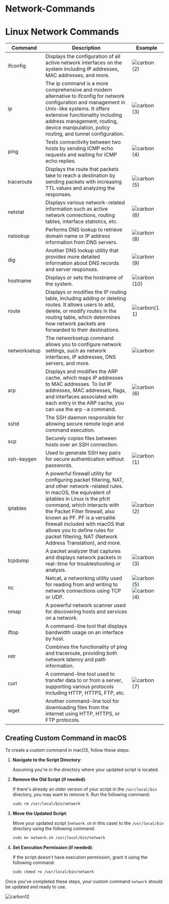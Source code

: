# Network-Commands

# Linux Network Commands


| Command       | Description                                              | Example |
|---------------|----------------------------------------------------------|-------------------------------------------------|
| ifconfig      | Displays the configuration of all active network interfaces on the system including IP addresses, MAC addresses, and more. | ![carbon (2)](https://github.com/gunduzl/Network-Commands/assets/69585166/4fc12585-2e2f-4c44-a916-367c1bbde1ad) |
| ip            | The ip command is a more comprehensive and modern alternative to ifconfig for network configuration and management in Unix-like systems. It offers extensive functionality including address management, routing, device manipulation, policy routing, and tunnel configuration.  | ![carbon (3)](https://github.com/gunduzl/Network-Commands/assets/69585166/1a8f179a-6f40-4608-bc56-dad6734833ba) |
| ping          | Tests connectivity between two hosts by sending ICMP echo requests and waiting for ICMP echo replies. | ![carbon (4)](https://github.com/gunduzl/Network-Commands/assets/69585166/f22106c1-7967-4901-acfa-f5116b478bcc) |
| traceroute    | Displays the route that packets take to reach a destination by sending packets with increasing TTL values and analyzing the responses. | ![carbon (5)](https://github.com/gunduzl/Network-Commands/assets/69585166/ffcd4094-c86b-4e11-b56f-127c6d19e7bb) |
| netstat       | Displays various network-related information such as active network connections, routing tables, interface statistics, etc. | ![carbon (6)](https://github.com/gunduzl/Network-Commands/assets/69585166/92c0b4ff-28c0-45d2-a428-1d53d187fa36) |
| nslookup      | Performs DNS lookup to retrieve domain name or IP address information from DNS servers. | ![carbon (8)](https://github.com/gunduzl/Network-Commands/assets/69585166/e912026c-58dc-4ea6-ba20-e995890b7e8a) |
| dig           | Another DNS lookup utility that provides more detailed information about DNS records and server responses. | ![carbon (9)](https://github.com/gunduzl/Network-Commands/assets/69585166/db725470-22be-4f90-8e88-0f5c9081f98c) |
| hostname      | Displays or sets the hostname of the system.             | ![carbon (10)](https://github.com/gunduzl/Network-Commands/assets/69585166/b91a1358-0700-466d-9418-a2a7f65e5146) |
| route         | Displays or modifies the IP routing table, including adding or deleting routes.  It allows users to add, delete, or modify routes in the routing table, which determines how network packets are forwarded to their destinations. | ![carbon(11)](https://github.com/gunduzl/Network-Commands/assets/69585166/99dcc440-8165-4cc7-907c-fbbdec43192e) |
| networksetup      | The networksetup command allows you to configure network settings, such as network interfaces, IP addresses, DNS servers, and more. | ![carbon](https://github.com/gunduzl/Network-Commands/assets/69585166/79f9ce03-3a07-4746-8ae0-3eff72ad2ded) |
| arp           | Displays and modifies the ARP cache, which maps IP addresses to MAC addresses. To list IP addresses, MAC addresses, flags, and interfaces associated with each entry in the ARP cache, you can use the arp -a command.| ![carbon (6)](https://github.com/gunduzl/Network-Commands/assets/69585166/c0bc464b-70ab-4c7e-b6cb-c52195a3b4df) |
| sshd          | The SSH daemon responsible for allowing secure remote login and command execution. | <!-- Add any additional notes here if needed --> |
| scp           | Securely copies files between hosts over an SSH connection. | <!-- Add any additional notes here if needed --> |
| ssh-keygen    | Used to generate SSH key pairs for secure authentication without passwords. | ![carbon (1)](https://github.com/gunduzl/Network-Commands/assets/69585166/20c8fe37-5446-4e04-a7a1-da5b9a05ab33) |
| iptables      | A powerful firewall utility for configuring packet filtering, NAT, and other network-related rules. In macOS, the equivalent of iptables in Linux is the pfctl command, which interacts with the Packet Filter firewall, also known as PF. PF is a versatile firewall included with macOS that allows you to define rules for packet filtering, NAT (Network Address Translation), and more. | ![carbon (2)](https://github.com/gunduzl/Network-Commands/assets/69585166/eb10a1d6-b244-4bee-9904-2ebc71a47031) |
| tcpdump       | A packet analyzer that captures and displays network packets in real-time for troubleshooting or analysis. | ![carbon (3)](https://github.com/gunduzl/Network-Commands/assets/69585166/9b9ef189-6189-4a06-9ab0-b50492d29c4e) |
| nc            | Netcat, a networking utility used for reading from and writing to network connections using TCP or UDP. | ![carbon (5)](https://github.com/gunduzl/Network-Commands/assets/69585166/e6e582be-b9ae-4174-93dc-4b69814a0a66) ![carbon (4)](https://github.com/gunduzl/Network-Commands/assets/69585166/c8b7a6f4-a8ad-4568-bb84-f03c4007b7b5) |
| nmap          | A powerful network scanner used for discovering hosts and services on a network. | <!-- Add any additional notes here if needed --> |
| iftop         | A command-line tool that displays bandwidth usage on an interface by host. | <!-- Add any additional notes here if needed --> |
| mtr           | Combines the functionality of ping and traceroute, providing both network latency and path information. | <!-- Add any additional notes here if needed --> |
| curl          | A command-line tool used to transfer data to or from a server, supporting various protocols including HTTP, HTTPS, FTP, etc. | ![carbon (7)](https://github.com/gunduzl/Network-Commands/assets/69585166/e6262f16-6ad4-42cc-8374-9709471d6d4e) |
| wget          | Another command-line tool for downloading files from the internet using HTTP, HTTPS, or FTP protocols. | <!-- Add any additional notes here if needed --> |





## Creating Custom Command in macOS

To create a custom command in macOS, follow these steps:

1. **Navigate to the Script Directory**:

   Assuming you're in the directory where your updated script is located.

2. **Remove the Old Script (if needed)**:

   If there's already an older version of your script in the `/usr/local/bin` directory, you may want to remove it. Run the following command:

   ```bash
   sudo rm /usr/local/bin/network
   ```

3. **Move the Updated Script**:

   Move your updated script (`network.sh` in this case) to the `/usr/local/bin` directory using the following command:

   ```bash
   sudo mv network.sh /usr/local/bin/network
   ```

4. **Set Execution Permission (if needed)**:

   If the script doesn't have execution permission, grant it using the following command:

   ```bash
   sudo chmod +x /usr/local/bin/network
   ```

Once you've completed these steps, your custom command `network` should be updated and ready to use.

![carbon12](https://github.com/gunduzl/Network-Commands/assets/69585166/da8b8110-b7a9-4ba1-90d5-3ac082203c71)



